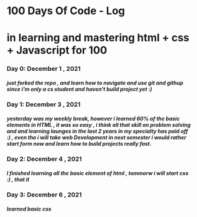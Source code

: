 # 100 Days Of Code - Log
# in learning and mastering html + css + Javascript for 100 

### Day 0:  December 1 , 2021 
##### just forked the repo , and learn how to navigate and use git and githup since i'm only a cs student and haven't build project yet :)

### Day 1:  December 3 , 2021 
##### yesterday was my weekly break, however i learned 60% of the basic elements in HTML , it was so easy , i think all that skill on problem solving and and learning launges in the last 2 years in my specialty has paid off :) , even tho i will take web Development in next semester i would rather start form now and learn how to build projects really fast.

### Day 2:  December 4 , 2021 
##### I finished learning all the basic element of html , tommorw i will start css :) , that it

### Day 3:  December 6 , 2021 
##### learned basic css 
